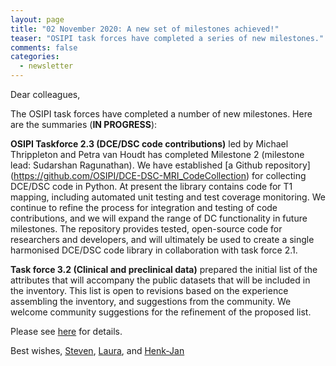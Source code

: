 ```yaml
---
layout: page
title: "02 November 2020: A new set of milestones achieved!"
teaser: "OSIPI task forces have completed a series of new milestones."
comments: false
categories:
  - newsletter
---
```


Dear colleagues,

The OSIPI task forces have completed a number of new milestones. Here are the summaries (**IN PROGRESS**):

**OSIPI Taskforce 2.3 (DCE/DSC code contributions)** led by Michael Thrippleton and Petra van Houdt has completed Milestone 2 (milestone lead: Sudarshan Ragunathan). We have established [a Github repository] (https://github.com/OSIPI/DCE-DSC-MRI_CodeCollection) for collecting DCE/DSC code in Python. At present the library contains code for T1 mapping, including automated unit testing and test coverage monitoring. We continue to refine the process for integration and testing of code contributions, and we will expand the range of DC functionality in future milestones. The repository provides tested, open-source code for researchers and developers, and will ultimately be used to create a single harmonised DCE/DSC code library in collaboration with task force 2.1.

**Task force 3.2 (Clinical and preclinical data)** prepared the initial list of the attributes that will accompany the public datasets that will be included in the inventory. This list is open to revisions based on the experience assembling the inventory, and suggestions from the community. We welcome community suggestions for the refinement of the proposed list. 

Please see [here](https://bit.ly/3823H2U) for details. 


Best wishes,
<a href="mailto:s.sourbron@sheffield.ac.uk">Steven</a>, <a href="mailto:laura.bell@barrowneuro.org">Laura</a>, and <a href="mailto:henkjanmutsaerts@gmail.com">Henk-Jan</a>
